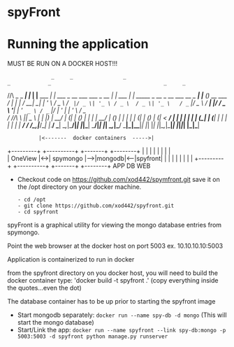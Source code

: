 # spyFront

# Running the application

MUST BE RUN ON A DOCKER HOST!!!

                  _     _                _                                      _            _                                    _     _
  /\/\  _   _ ___| |_  | |__   ___    __| | ___  _ __   ___    ___  _ __     __| | ___   ___| | _____ _ __   _ __ ___   __ _  ___| |__ (_)_ __   ___
 /    \| | | / __| __| | '_ \ / _ \  / _` |/ _ \| '_ \ / _ \  / _ \| '_ \   / _` |/ _ \ / __| |/ / _ \ '__| | '_ ` _ \ / _` |/ __| '_ \| | '_ \ / _ \
/ /\/\ \ |_| \__ \ |_  | |_) |  __/ | (_| | (_) | | | |  __/ | (_) | | | | | (_| | (_) | (__|   <  __/ |    | | | | | | (_| | (__| | | | | | | |  __/
\/    \/\__,_|___/\__| |_.__/ \___|  \__,_|\___/|_| |_|\___|  \___/|_| |_|  \__,_|\___/ \___|_|\_\___|_|    |_| |_| |_|\__,_|\___|_| |_|_|_| |_|\___|


              |<-------  docker containers  ----->|
+---------+   +----------+   +-------+   +--------+
|         |   |          |   |       |   |        |   
| OneView |<->| spymongo |-->|mongodb|<--|spyfront|
|         |   |          |   |       |   |        |
+---------+   +----------+   +-------+   +--------+
                 APP		        DB	        WEB

- Checkout code on https://github.com/xod442/spymfront.git save it on the /opt directory on your docker machine.

      - cd /opt
      - git clone https://github.com/xod442/spyfront.git
      - cd spyfront

spyFront is a graphical utility for viewing the mongo database entries from spymongo.

Point the web browser at the docker host on port 5003 ex. 10.10.10.10:5003

Application is containerized to run in docker

from the spyfront directory on you docker host, you will need to build the docker container
type: 'docker build -t spyfront .'     (copy everything inside the quotes...even the dot)

The database container has to be up prior to starting the spyfront image
- Start mongodb separately: `docker run --name spy-db -d mongo` (This will start the mongo database)
- Start/Link the app: `docker run --name spyfront --link spy-db:mongo -p 5003:5003 -d spyfront python manage.py runserver`

